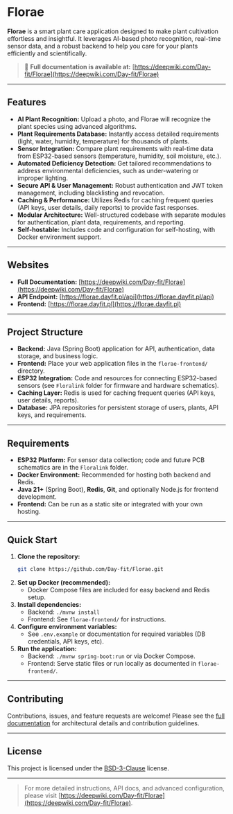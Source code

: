 # Florae

**Florae** is a smart plant care application designed to make plant cultivation effortless and insightful. It leverages AI-based photo recognition, real-time sensor data, and a robust backend to help you care for your plants efficiently and scientifically.

> :book: **Full documentation is available at:** [https://deepwiki.com/Day-fit/Florae](https://deepwiki.com/Day-fit/Florae)

---

## Features

- **AI Plant Recognition:** Upload a photo, and Florae will recognize the plant species using advanced algorithms.
- **Plant Requirements Database:** Instantly access detailed requirements (light, water, humidity, temperature) for thousands of plants.
- **Sensor Integration:** Compare plant requirements with real-time data from ESP32-based sensors (temperature, humidity, soil moisture, etc.).
- **Automated Deficiency Detection:** Get tailored recommendations to address environmental deficiencies, such as under-watering or improper lighting.
- **Secure API & User Management:** Robust authentication and JWT token management, including blacklisting and revocation.
- **Caching & Performance:** Utilizes Redis for caching frequent queries (API keys, user details, daily reports) to provide fast responses.
- **Modular Architecture:** Well-structured codebase with separate modules for authentication, plant data, requirements, and reporting.
- **Self-hostable:** Includes code and configuration for self-hosting, with Docker environment support.

---

## Websites

- **Full Documentation:** [https://deepwiki.com/Day-fit/Florae](https://deepwiki.com/Day-fit/Florae)
- **API Endpoint:** [https://florae.dayfit.pl/api](https://florae.dayfit.pl/api)
- **Frontend:** [https://florae.dayfit.pl](https://florae.dayfit.pl)

---

## Project Structure

- **Backend:** Java (Spring Boot) application for API, authentication, data storage, and business logic.
- **Frontend:** Place your web application files in the `florae-frontend/` directory.
- **ESP32 Integration:** Code and resources for connecting ESP32-based sensors (see `Floralink` folder for firmware and hardware schematics).
- **Caching Layer:** Redis is used for caching frequent queries (API keys, user details, reports).
- **Database:** JPA repositories for persistent storage of users, plants, API keys, and requirements.

---

## Requirements

- **ESP32 Platform:** For sensor data collection; code and future PCB schematics are in the `Floralink` folder.
- **Docker Environment:** Recommended for hosting both backend and Redis.
- **Java 21+** (Spring Boot), **Redis**, **Git**, and optionally Node.js for frontend development.
- **Frontend:** Can be run as a static site or integrated with your own hosting.

---

## Quick Start

1. **Clone the repository:**
   ```bash
   git clone https://github.com/Day-fit/Florae.git
   ```
2. **Set up Docker (recommended):**
   - Docker Compose files are included for easy backend and Redis setup.
3. **Install dependencies:**
   - Backend: `./mvnw install`
   - Frontend: See `florae-frontend/` for instructions.
4. **Configure environment variables:**
   - See `.env.example` or documentation for required variables (DB credentials, API keys, etc).
5. **Run the application:**
   - Backend: `./mvnw spring-boot:run` or via Docker Compose.
   - Frontend: Serve static files or run locally as documented in `florae-frontend/`.

---

## Contributing

Contributions, issues, and feature requests are welcome! Please see the [full documentation](https://deepwiki.com/Day-fit/Florae) for architectural details and contribution guidelines.

---

## License

This project is licensed under the [BSD-3-Clause](./LICENSE) license.

---

> For more detailed instructions, API docs, and advanced configuration, please visit [https://deepwiki.com/Day-fit/Florae](https://deepwiki.com/Day-fit/Florae).
